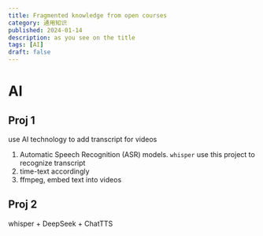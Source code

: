 ```yaml
---
title: Fragmented knowledge from open courses
category: 通用知识
published: 2024-01-14
description: as you see on the title
tags: [AI]
draft: false
---
```


# AI

## Proj 1

use AI technology to add transcript for videos

1. Automatic Speech Recognition (ASR) models. `whisper` use this project to recognize transcript
1. time-text accordingly
2. ffmpeg, embed text into videos

## Proj 2

whisper + DeepSeek + ChatTTS































